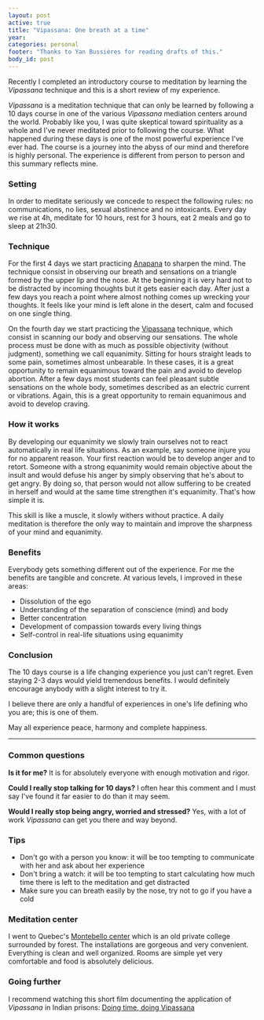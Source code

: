 ```yaml
---
layout: post
active: true
title: "Vipassana: One breath at a time"
year:
categories: personal
footer: "Thanks to Yan Bussières for reading drafts of this."
body_id: post
---
```


Recently I completed an introductory course to meditation by learning the _Vipassana_ technique and this is a short review of my experience.

_Vipassana_ is a meditation technique that can only be learned by following a 10 days course in one of the various _Vipassana_ mediation centers around the world. Probably like you, I was quite skeptical toward spirituality as a whole and I've never meditated prior to following the course. What happened during these days is one of the most powerful experience I've ever had. The course is a journey into the abyss of our mind and therefore is highly personal. The experience is different from person to person and this summary reflects mine.


### Setting
In order to meditate seriously we concede to respect the following rules: no communications, no lies, sexual abstinence and no intoxicants. Every day we rise at 4h, meditate for 10 hours, rest for 3 hours, eat 2 meals and go to sleep at 21h30.


### Technique
For the first 4 days we start practicing [Anapana](https://en.wikipedia.org/wiki/Anapanasati) to sharpen the mind. The technique consist in observing our breath and sensations on a triangle formed by the upper lip and the nose. At the beginning it is very hard not to be distracted by incoming thoughts but it gets easier each day. After just a few days you reach a point where almost nothing comes up wrecking your thoughts. It feels like your mind is left alone in the desert, calm and focused on one single thing.

On the fourth day we start practicing the [Vipassana](https://en.wikipedia.org/wiki/Vipassanā) technique, which consist in scanning our body and observing our sensations. The whole process must be done with as much as possible objectivity (without judgment), something we call equanimity. Sitting for hours straight leads to some pain, sometimes almost unbearable. In these cases, it is a great opportunity to remain equanimous toward the pain and avoid to develop abortion. After a few days most students can feel pleasant subtle sensations on the whole body, sometimes described as an electric current or vibrations. Again, this is a great opportunity to remain equanimous and avoid to develop craving.


### How it works
By developing our equanimity we slowly train ourselves not to react automatically in real life situations. As an example, say someone injure you for no apparent reason. Your first reaction would be to develop anger and to retort. Someone with a strong equanimity would remain objective about the insult and would defuse his anger by simply observing that he's about to get angry. By doing so, that person would not allow suffering to be created in herself and would at the same time strengthen it's equanimity. That's how simple it is.

This skill is like a muscle, it slowly withers without practice. A daily meditation is therefore the only way to maintain and improve the sharpness of your mind and equanimity.

### Benefits
Everybody gets something different out of the experience. For me the benefits are tangible and concrete. At various levels, I improved in these areas:

- Dissolution of the ego
- Understanding of the separation of conscience (mind) and body
- Better concentration
- Development of compassion towards every living things
- Self-control in real-life situations using equanimity

### Conclusion
The 10 days course is a life changing experience you just can't regret. Even staying 2-3 days would yield tremendous benefits. I would definitely encourage anybody with a slight interest to try it.

I believe there are only a handful of experiences in one's life defining who you are; this is one of them.

May all experience peace, harmony and complete happiness.

---

### Common questions
**Is it for me?**
It is for absolutely everyone with enough motivation and rigor.

**Could I really stop talking for 10 days?**
I often hear this comment and I must say I've found it far easier to do than it may seem.

**Would I really stop being angry, worried and stressed?**
Yes, with a lot of work _Vipassana_ can get you there and way beyond.

### Tips
- Don't go with a person you know: it will be too tempting to communicate with her and ask about her experience
- Don't bring a watch: it will be too tempting to start calculating how much time there is left to the meditation and get distracted
- Make sure you can breath easily by the nose, try not to go if you have a cold


### Meditation center
I went to Quebec's [Montebello center](https://www.suttama.dhamma.org/) which is an old private college surrounded by forest. The installations are gorgeous and very convenient. Everything is clean and well organized. Rooms are simple yet very comfortable and food is absolutely delicious.


### Going further
I recommend watching this short film documenting the application of _Vipassana_ in Indian prisons: [Doing time, doing Vipassana](https://www.youtube.com/watch?v=WkxSyv5R1sg)
